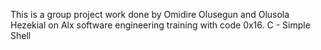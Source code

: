 This is a group project work done by Omidire Olusegun and Olusola Hezekial on Alx software engineering training with code 0x16. C - Simple Shell